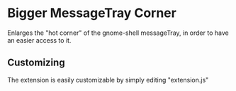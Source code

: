 Bigger MessageTray Corner
=========================

Enlarges the "hot corner" of the gnome-shell messageTray, in order to have an easier access to it. 

Customizing
-----------
The extension is easily customizable by simply editing "extension.js"
